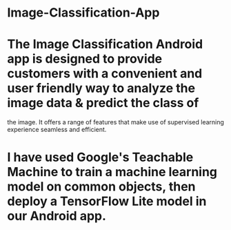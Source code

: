 # Image-Classification-App
# The Image Classification Android app is designed to provide customers with a convenient and user friendly way to analyze the image data & predict the class of 
the image. It offers a range of features that make use of supervised learning experience seamless and efficient. 
# I have used Google's Teachable Machine to train a machine learning model on common objects, then deploy a TensorFlow Lite model in our Android app.
